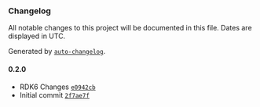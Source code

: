 ### Changelog

All notable changes to this project will be documented in this file. Dates are displayed in UTC.

Generated by [`auto-changelog`](https://github.com/CookPete/auto-changelog).

#### 0.2.0

- RDK6 Changes [`e0942cb`](https://github.com/rdkcentral/rdk-halif-device_settings/commit/e0942cb3c7b91da107b1206526483d81362fd072)
- Initial commit [`2f7ae7f`](https://github.com/rdkcentral/rdk-halif-device_settings/commit/2f7ae7fccd65f799a839a7a937b2dfdc8ee2a9ab)

